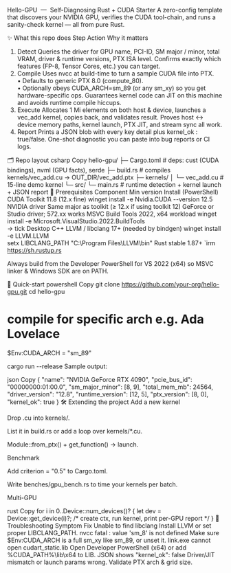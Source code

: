 Hello-GPU  —  Self-Diagnosing Rust + CUDA Starter
A zero-config template that discovers your NVIDIA GPU, verifies the CUDA
tool-chain, and runs a sanity-check kernel — all from pure Rust.

✨ What this repo does
Step	Action	Why it matters
1. Detect	Queries the driver for GPU name, PCI-ID, SM major / minor, total VRAM, driver & runtime versions, PTX ISA level.	Confirms exactly which features (FP-8, Tensor Cores, etc.) you can target.
2. Compile	Uses nvcc at build-time to turn a sample CUDA file into PTX.<br/>• Defaults to generic PTX 8.0 (compute_80).<br/>• Optionally obeys CUDA_ARCH=sm_89 (or any sm_xy) so you get hardware-specific ops.	Guarantees kernel code can JIT on this machine and avoids runtime compile hiccups.
3. Execute	Allocates 1 Mi elements on both host & device, launches a vec_add kernel, copies back, and validates result.	Proves host ↔ device memory paths, kernel launch, PTX JIT, and stream sync all work.
4. Report	Prints a JSON blob with every key detail plus kernel_ok : true/false.	One-shot diagnostic you can paste into bug reports or CI logs.

🗂️ Repo layout
csharp
Copy
hello-gpu/
├─ Cargo.toml          # deps: cust (CUDA bindings), nvml (GPU facts), serde
├─ build.rs            # compiles kernels/vec_add.cu → OUT_DIR/vec_add.ptx
├─ kernels/
│  └─ vec_add.cu       # 15-line demo kernel
└─ src/
   └─ main.rs          # runtime detection + kernel launch + JSON report
🔧 Prerequisites
Component	Min version	Install (PowerShell)
CUDA Toolkit	11.8 (12.x fine)	winget install -e Nvidia.CUDA --version 12.5
NVIDIA driver	Same major as toolkit (≥ 12.x if using toolkit 12)	GeForce or Studio driver; 572.xx works
MSVC Build Tools	2022, x64 workload	winget install -e Microsoft.VisualStudio.2022.BuildTools<br/>→ tick Desktop C++
LLVM / libclang	17+ (needed by bindgen)	winget install -e LLVM.LLVM<br/>setx LIBCLANG_PATH "C:\Program Files\LLVM\bin"
Rust	stable 1.87+	`irm https://sh.rustup.rs

Always build from the Developer PowerShell for VS 2022 (x64) so MSVC linker & Windows SDK are on PATH.

🚀 Quick-start
powershell
Copy
git clone https://github.com/your-org/hello-gpu.git
cd hello-gpu

# compile for specific arch e.g. Ada Lovelace
$Env:CUDA_ARCH = "sm_89"

cargo run --release
Sample output:

json
Copy
{
  "name": "NVIDIA GeForce RTX 4090",
  "pcie_bus_id": "00000000:01:00.0",
  "sm_major_minor": [8, 9],
  "total_mem_mb": 24564,
  "driver_version": "12.8",
  "runtime_version": [12, 5],
  "ptx_version": [8, 0],
  "kernel_ok": true
}
🛠️ Extending the project
Add a new kernel

Drop .cu into kernels/.

List it in build.rs or add a loop over kernels/*.cu.

Module::from_ptx() + get_function() → launch.

Benchmark

Add criterion = "0.5" to Cargo.toml.

Write benches/gpu_bench.rs to time your kernels per batch.

Multi-GPU

rust
Copy
for i in 0..Device::num_devices()? {
    let dev = Device::get_device(i)?;
    /* create ctx, run kernel, print per-GPU report */
}
🧩 Troubleshooting
Symptom	Fix
Unable to find libclang	Install LLVM or set proper LIBCLANG_PATH.
nvcc fatal : value 'sm_8' is not defined	Make sure $Env:CUDA_ARCH is a full sm_xy like sm_89, or unset it.
link.exe cannot open cudart_static.lib	Open Developer PowerShell (x64) or add %CUDA_PATH%\lib\x64 to LIB.
JSON shows "kernel_ok": false	Driver/JIT mismatch or launch params wrong. Validate PTX arch & grid size.
